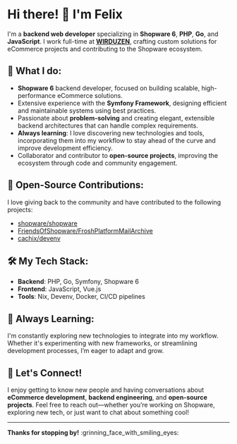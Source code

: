 # Hi there! :wave: I'm Felix

I'm a **backend web developer** specializing in **Shopware 6**, **PHP**, **Go**, and **JavaScript**. I work full-time at [**WIRDUZEN**](https://wirduzen.digital), crafting custom solutions for eCommerce projects and contributing to the Shopware ecosystem.

## :rocket: What I do:
- **Shopware 6** backend developer, focused on building scalable, high-performance eCommerce solutions.
- Extensive experience with the **Symfony Framework**, designing efficient and maintainable systems using best practices.
- Passionate about **problem-solving** and creating elegant, extensible backend architectures that can handle complex requirements.
- **Always learning**: I love discovering new technologies and tools, incorporating them into my workflow to stay ahead of the curve and improve development efficiency.
- Collaborator and contributor to **open-source projects**, improving the ecosystem through code and community engagement.

## :busts_in_silhouette: Open-Source Contributions:
I love giving back to the community and have contributed to the following projects:
- [shopware/shopware](https://github.com/shopware/shopware)
- [FriendsOfShopware/FroshPlatformMailArchive](https://github.com/FriendsOfShopware/FroshPlatformMailArchive)
- [cachix/devenv](https://github.com/cachix/devenv)

## :hammer_and_wrench: My Tech Stack:
- **Backend**: PHP, Go, Symfony, Shopware 6
- **Frontend**: JavaScript, Vue.js
- **Tools**: Nix, Devenv, Docker, CI/CD pipelines

## :seedling: Always Learning:
I'm constantly exploring new technologies to integrate into my workflow. Whether it's experimenting with new frameworks, or streamlining development processes, I’m eager to adapt and grow.

## :handshake: Let's Connect!
I enjoy getting to know new people and having conversations about **eCommerce development**, **backend engineering**, and **open-source projects**. Feel free to reach out—whether you’re working on Shopware, exploring new tech, or just want to chat about something cool!

---

**Thanks for stopping by!** :grinning_face_with_smiling_eyes:
